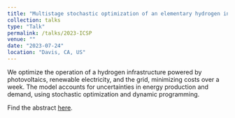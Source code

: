 ```yaml
---
title: "Multistage stochastic optimization of an elementary hydrogen infrastructure"
collection: talks
type: "Talk"
permalink: /talks/2023-ICSP
venue: ""
date: "2023-07-24"
location: "Davis, CA, US"
---
```

We optimize the operation of a hydrogen infrastructure powered by photovoltaics, renewable electricity, and the grid, minimizing costs over a week. The model accounts for uncertainties in energy production and demand, using stochastic optimization and dynamic programming.

Find the abstract [here](https://na-prod-aventri-files.s3.amazonaws.com/html_file_uploads/bf1c8715b417b8e17dafa56a8a7d9f55_programv3.pdf?response-content-disposition=inline%3Bfilename%3D%22programv3.pdf%22&response-content-type=application%2Fpdf&AWSAccessKeyId=AKIA3OQUANZMGCIZWZ6F&Expires=1737893438&Signature=76%2F9gMsKXesDcDwTS8im5ZIPOW4%3D).
